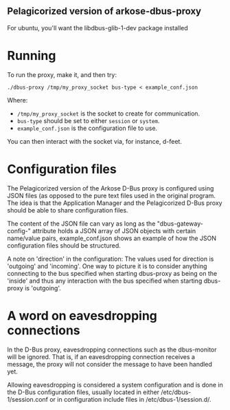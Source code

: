 Pelagicorized version of arkose-dbus-proxy
------------------------------------------
For ubuntu, you'll want the libdbus-glib-1-dev package installed

Running
=======
To run the proxy, make it, and then try:

    ./dbus-proxy /tmp/my_proxy_socket bus-type < example_conf.json

Where:

* `/tmp/my_proxy_socket` is the socket to create for communication.
* `bus-type` should be set to either `session` or `system`.
* `example_conf.json` is the configuration file to use.

You can then interact with the socket via, for instance, d-feet.

Configuration files
===================
The Pelagicorized version of the Arkose D-Bus proxy is configured using JSON
files (as opposed to the pure text files used in the original program. The
idea is that the Application Manager and the Pelagicorized D-Bus proxy should
be able to share configuration files.

The content of the JSON file can vary as long as the "dbus-gateway-config-<bustype>"
attribute holds a JSON array of JSON objects with certain name/value pairs,
example_conf.json shows an example of how the JSON configuration files should be
structured.

A note on 'direction' in the configuration:
The values used for direction is 'outgoing' and 'incoming'. One way to picture it
is to consider anything connecting to the bus specified when starting dbus-proxy
as being on the 'inside' and thus any interaction with the bus specified when
starting dbus-proxy is 'outgoing'.

A word on eavesdropping connections
===================================
In the D-Bus proxy, eavesdropping connections such as the dbus-monitor  will be
ignored. That is, if an eavesdropping connection receives a message, the proxy
will not consider the message to have been handled yet.

Allowing eavesdropping is considered a system configuration and is done in the
D-Bus configuration files, usually located in either /etc/dbus-1/session.conf
or in configuration include files in /etc/dbus-1/session.d/.
